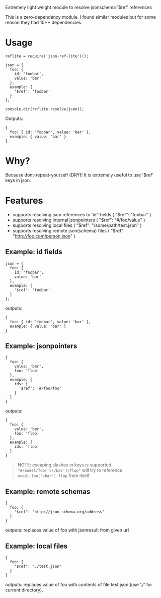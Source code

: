 Extremely light weight module to resolve jsonschema '$ref' references 

This is a zero-dependency module.
I found similar modules but for some reason they had 10++ dependencies.

# Usage

    reflite = require('json-ref-lite')();

    json = {
      foo: {
        id: 'foobar',
        value: 'bar'
      },
      example: {
        '$ref': 'foobar'
      }
    };

    console.dir(reflite.resolve(json));

Outputs:

    { 
      foo: { id: 'foobar', value: 'bar' },
      example: { value: 'bar' } 
    }

# Why?

Because dont-repeat-yourself (DRY)! 
It is extremely useful to use '$ref' keys in json.

# Features 

* supports resolving json references to 'id'-fields ( "$ref": "foobar" )
* supports resolving internal jsonpointers ( "$ref": "#/foo/value" )
* supports resolving local files ( "$ref": "/some/path/test.json" )
* supports resolving remote json(schema) files ( "$ref": "http://foo.com/person.json" )

## Example: id fields

    json = {
      foo: {
        id: 'foobar',
        value: 'bar'
      },
      example: {
        '$ref': 'foobar'
      }
    };

outputs:

    { 
      foo: { id: 'foobar', value: 'bar' },
      example: { value: 'bar' } 
    }

## Example: jsonpointers

    {
      foo: {
        value: 'bar',
        foo: 'flop'
      },
      example: {
        ids: {
          '$ref': '#/foo/foo'
        }
      }
    }

outputs:

    {
      foo: {
        value: 'bar',
        foo: 'flop'
      },
      example: {
        ids: 'flop' 
      }
    }

> NOTE: escaping slashes in keys is supported. `"#/model/foo['\\/bar']/flop"` will try to reference `model.foo['/bar'].flop` from itself 

## Example: remote schemas

    {
      foo: {
        "$ref": "http://json-schema.org/address"
      }
    }

outputs: replaces value of foo with jsonresult from given url 

## Example: local files    

    {
      foo: {
        "$ref": "./test.json"
      }
    }

outputs: replaces value of foo with contents of file test.json (use './' for current directory).


